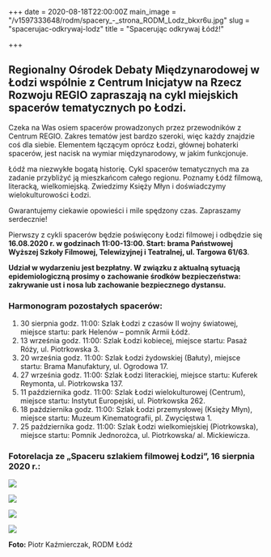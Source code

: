 +++
date = 2020-08-18T22:00:00Z
main_image = "/v1597333648/rodm/spacery_-_strona_RODM_Lodz_bkxr6u.jpg"
slug = "spacerujac-odkrywaj-lodz"
title = "Spacerując odkrywaj Łódź!"

+++
## Regionalny Ośrodek Debaty Międzynarodowej w Łodzi wspólnie z Centrum Inicjatyw na Rzecz Rozwoju REGIO zapraszają na cykl miejskich spacerów tematycznych po Łodzi.

Czeka na Was osiem spacerów prowadzonych przez przewodników z Centrum REGIO. Zakres tematów jest bardzo szeroki, więc każdy znajdzie coś dla siebie. Elementem łączącym oprócz Łodzi, głównej bohaterki spacerów, jest nacisk na wymiar międzynarodowy, w jakim funkcjonuje.

Łódź ma niezwykłe bogatą historię. Cykl spacerów tematycznych ma za zadanie przybliżyć ją mieszkańcom całego regionu. Poznamy Łódź filmową, literacką, wielkomiejską. Zwiedzimy Księży Młyn i doświadczymy wielokulturowości Łodzi.

Gwarantujemy ciekawie opowieści i mile spędzony czas. Zapraszamy serdecznie!

Pierwszy z cykli spacerów będzie poświęcony Łodzi filmowej i odbędzie się **16.08.2020 r. w godzinach 11:00-13:00. Start: brama Państwowej Wyższej Szkoły Filmowej, Telewizyjnej i Teatralnej, ul. Targowa 61/63**.

**Udział w wydarzeniu jest bezpłatny. W związku z aktualną sytuacją epidemiologiczną prosimy o zachowanie środków bezpieczeństwa: zakrywanie ust i nosa lub zachowanie bezpiecznego dystansu.**

### Harmonogram pozostałych spacerów:

1. 30 sierpnia godz. 11:00: Szlak Łodzi z czasów II wojny światowej, miejsce startu: park Helenów – pomnik Armii Łódź.
2. 13 września godz. 11:00: Szlak Łodzi kobiecej, miejsce startu: Pasaż Róży, ul. Piotrkowska 3.
3. 20 września godz. 11:00: Szlak Łodzi żydowskiej (Bałuty), miejsce startu: Brama Manufaktury, ul. Ogrodowa 17.
4. 27 września godz. 11:00: Szlak Łodzi literackiej, miejsce startu: Kuferek Reymonta, ul. Piotrkowska 137.
5. 11 października godz. 11:00: Szlak Łodzi wielokulturowej (Centrum), miejsce startu: Instytut Europejski, ul. Piotrkowska 262.
6. 18 października godz. 11:00: Szlak Łodzi przemysłowej (Księży Młyn), miejsce startu: Muzeum Kinematografii, pl. Zwycięstwa 1.
7. 25 października godz. 11:00: Szlak Łodzi wielkomiejskiej (Piotrkowska), miejsce startu: Pomnik Jednorożca, ul. Piotrkowska/ al. Mickiewicza.

### Fotorelacja ze „Spaceru szlakiem filmowej Łodzi”, 16 sierpnia 2020 r.:

![](https://res.cloudinary.com/inspro/image/upload/v1597836248/rodm/2020-08-18_01.49.18_1_lxrytr.jpg)

![](https://res.cloudinary.com/inspro/image/upload/v1597836402/rodm/2020-08-18_01.49.10_1_xdddvd.jpg)

![](https://res.cloudinary.com/inspro/image/upload/v1597836500/rodm/2020-08-18_01.49.01_1_u6ybpo.jpg)

![](https://res.cloudinary.com/inspro/image/upload/v1597836672/rodm/2020-08-18_01.48.50_1_p1upeo.jpg)

**Foto:** Piotr Kaźmierczak, RODM Łódź